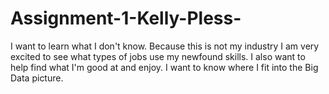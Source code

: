 # Assignment-1-Kelly-Pless-

I want to learn what I don't know.  Because this is not my industry I am very excited to see what types of jobs use my newfound skills.  I also want to help find what I'm good at and enjoy.  I want to know where I fit into the Big Data picture.  
